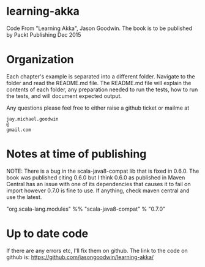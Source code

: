 # learning-akka

Code From "Learning Akka", Jason Goodwin. 
The book is to be published by Packt Publishing Dec 2015

# Organization
Each chapter's example is separated into a different folder. Navigate to the folder and read the README.md file. 
The README.md file will explain the contents of each folder, any preparation needed to run the tests, how to run the tests, and will document expected output.

Any questions please feel free to either raise a github ticket or mailme at 

    jay.michael.goodwin 
    @ 
    gmail.com
    
# Notes at time of publishing 
NOTE: There is a bug in the scala-java8-compat lib that is fixed in 0.6.0. The book was published citing 0.6.0 but I think 0.6.0 as published in Maven Central has an issue with one of its dependencies that causes it to fail on import however 0.7.0 is fine to use. If anything, check maven central and use the latest.

"org.scala-lang.modules" %% "scala-java8-compat" % "0.7.0"

# Up to date code

If there are any errors etc, I'll fix them on github.
The link to the code on github is: https://github.com/jasongoodwin/learning-akka/
